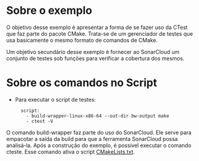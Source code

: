 # Sobre o exemplo
O objetivo desse exemplo é apresentar a forma de se fazer uso da CTest que faz parte do pacote CMake. Trata-se de um gerenciador de testes que
usa basicamente o mesmo formato de comandos de CMake.

Um objetivo secundário desse exemplo é fornecer ao SonarCloud um conjunto de testes sob funções para verificar a cobertura dos mesmos.

# Sobre os comandos no Script

* Para executar o script de testes:

        script:
		  - build-wrapper-linux-x86-64 --out-dir bw-output make
		  - ctest -V
O comando build-wrapper faz parte do uso do SonarCloud. Ele serve para empacotar a saída da build para que a ferramenta SonarCloud possa analisá-la. 
Após a construção do exemplo, é possível executar o comando cteste. Esse comando ativa o script [CMakeLists.txt](https://github.com/kyriosdata/ecc/blob/master/Exemplos/CMake/CMake-Tests/tests/CMakeLists.txt).
